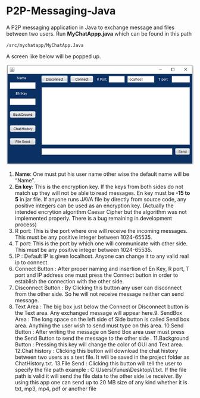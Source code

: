 # P2P-Messaging-Java
A P2P messaging application in Java to exchange message and files between two users. Run **MyChatAppp.java** which can be found in this path
```
/src/mychatapp/MyChatApp.Java
```
A screen like below will be popped up.

![ChatApp](doc/p2p.png)

1. **Name**: One must put his user name other wise the default name will be “Name”.
2. **En key**: This is the encryption key. If the keys from both sides do not match up they will not be able to read messages. En key must be **-15 to 5** in jar file. If
anyone runs JAVA file by directly from source code, any positive integers can be used as an encryption key. (Actually the intended encrytion algorithm Caesar Cipher but the algorithm was not implemented properly. There is a bug remaining in development process)
3. R port: This is the port where one will receive the incoming messages. This must be any positive integer between 1024-65535.
4. T port: This is the port by which one will communicate with other side. This must be any positive integer between 1024-65535.
5. IP : Default IP is given localhost. Anyone can change it to any valid real ip to
connect.
6. Connect Button : After proper naming and insertion of En Key, R port, T
port and IP address one must press the Connect button in order to
establish the connection with the other side.
7. Disconnect Button : By Clicking this button any user can disconnect from
the other side. So he will not receive message neither can send message.
8. Text Area : The big box just below the Connect or Disconnect button is the
Text area. Any exchanged message will appear here.9. SendBox Area : The long space on the left side of Side button is called
Send box area. Anything the user wish to send must type on this area.
10.Send Button : After writing the message on Send Box area user must press
the Send Button to send the message to the other side .
11.Background Button : Pressing this key will change the color of GUI and
Text area.
12.Chat history : Clicking this button will download the chat history between
two users as a text file. It will be saved in the project folder as
ChatHistory.txt.
13.File Send : Clicking this button will tell the user to specify the file path
example : C:\Users\Yunus\Desktop\1.txt.
If the file path is valid it will send the file data to the other side i.e receiver.
By using this app one can send up to 20 MB size of any kind whether it is
txt, mp3, mp4, pdf or another file
